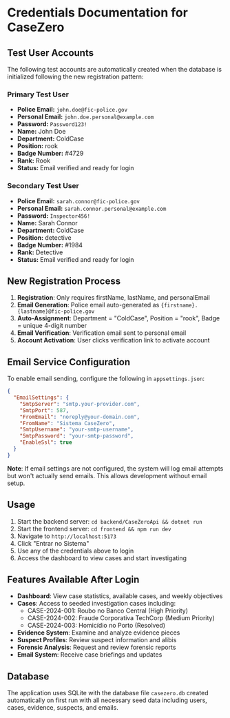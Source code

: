# Credentials Documentation for CaseZero

## Test User Accounts

The following test accounts are automatically created when the database is initialized following the new registration pattern:

### Primary Test User
- **Police Email:** `john.doe@fic-police.gov`
- **Personal Email:** `john.doe.personal@example.com`
- **Password:** `Password123!`
- **Name:** John Doe
- **Department:** ColdCase
- **Position:** rook
- **Badge Number:** #4729
- **Rank:** Rook
- **Status:** Email verified and ready for login

### Secondary Test User  
- **Police Email:** `sarah.connor@fic-police.gov`
- **Personal Email:** `sarah.connor.personal@example.com`
- **Password:** `Inspector456!`
- **Name:** Sarah Connor
- **Department:** ColdCase
- **Position:** detective
- **Badge Number:** #1984
- **Rank:** Detective
- **Status:** Email verified and ready for login

## New Registration Process

1. **Registration**: Only requires firstName, lastName, and personalEmail
2. **Email Generation**: Police email auto-generated as `{firstname}.{lastname}@fic-police.gov`
3. **Auto-Assignment**: Department = "ColdCase", Position = "rook", Badge = unique 4-digit number
4. **Email Verification**: Verification email sent to personal email
5. **Account Activation**: User clicks verification link to activate account

## Email Service Configuration

To enable email sending, configure the following in `appsettings.json`:

```json
{
  "EmailSettings": {
    "SmtpServer": "smtp.your-provider.com",
    "SmtpPort": 587,
    "FromEmail": "noreply@your-domain.com",
    "FromName": "Sistema CaseZero",
    "SmtpUsername": "your-smtp-username",
    "SmtpPassword": "your-smtp-password",
    "EnableSsl": true
  }
}
```

**Note**: If email settings are not configured, the system will log email attempts but won't actually send emails. This allows development without email setup.

## Usage

1. Start the backend server: `cd backend/CaseZeroApi && dotnet run`
2. Start the frontend server: `cd frontend && npm run dev`
3. Navigate to `http://localhost:5173`
4. Click "Entrar no Sistema" 
5. Use any of the credentials above to login
6. Access the dashboard to view cases and start investigating

## Features Available After Login

- **Dashboard**: View case statistics, available cases, and weekly objectives
- **Cases**: Access to seeded investigation cases including:
  - CASE-2024-001: Roubo no Banco Central (High Priority)
  - CASE-2024-002: Fraude Corporativa TechCorp (Medium Priority)  
  - CASE-2024-003: Homicídio no Porto (Resolved)
- **Evidence System**: Examine and analyze evidence pieces
- **Suspect Profiles**: Review suspect information and alibis
- **Forensic Analysis**: Request and review forensic reports
- **Email System**: Receive case briefings and updates

## Database

The application uses SQLite with the database file `casezero.db` created automatically on first run with all necessary seed data including users, cases, evidence, suspects, and emails.